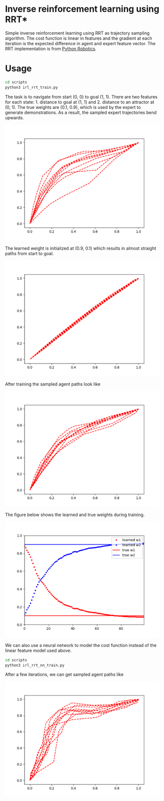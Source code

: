 # Inverse reinforcement learning using RRT*
Simple inverse reinforcement learning using RRT as trajectory sampling algorithm. The cost function is linear in features and the gradient at each iteration is the expected difference in agent and expert feature vector. The RRT implementation is from [Python Robotics](https://github.com/AtsushiSakai/PythonRobotics).

# Usage
```bash
cd scripts
python3 irl_rrt_train.py
```

The task is to navigate from start (0, 0) to goal (1, 1). There are two features for each state: 1. distance to goal at (1, 1) and 2. distance to an attractor at (0, 1). The true weights are (0.1, 0.9), which is used by the expert to generate demonstrations. As a result, the sampled expert trajectories bend upwards. 

![](./imgs/expert_trajs.png)

The learned weight is initialized at (0.9, 0.1) which results in almost straight paths from start to goal. 

![](./imgs/agent_trajs_iter0.png)

After training the sampled agent paths look like

![](./imgs/agent_trajs_iter90.png)

The figure below shows the learned and true weights during training. 

![](./imgs/weights.png)

We can also use a neural network to model the cost function instead of the linear feature model used above. 
```bash
cd scripts
python3 irl_rrt_nn_train.py
```

After a few iterations, we can get sampled agent paths like

![](./imgs/nn_agent_trajs_iter4.png)

